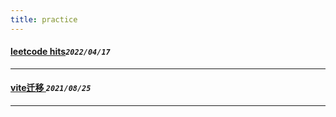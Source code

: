 ```yaml
---
title: practice  
---
```

 #### [leetcode hits](/blog/20220417_leetcode.md)_`2022/04/17`_
*****
 #### [vite迁移      ](/blog/20210825_vite_init.md)_`2021/08/25`_
*****
